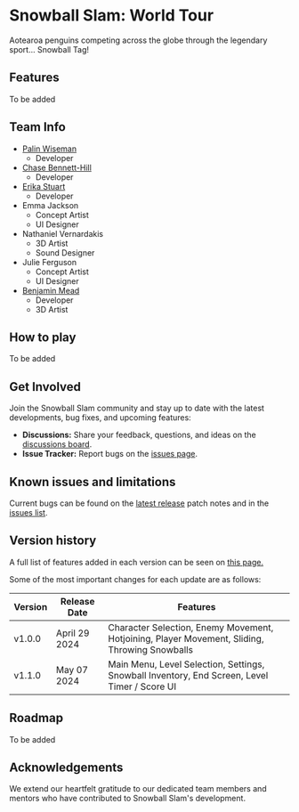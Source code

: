 # Snowball Slam: World Tour

<!--- Need a pic here --->

Aotearoa penguins competing across the globe through the legendary sport... Snowball Tag!

## Features

To be added

<!--- Add the info from the presentation --->

## Team Info

<!--- Do design team want links to something other than GitHub? --->
- [Palin Wiseman](https://github.com/PBWiseman)
  - Developer
- [Chase Bennett-Hill](https://github.com/ChaseBENNC9)
  - Developer
- [Erika Stuart](https://github.com/erokasyuart)
  - Developer
- Emma Jackson
  - Concept Artist
  - UI Designer
- Nathaniel Vernardakis
  - 3D Artist
  - Sound Designer
- Julie Ferguson
  - Concept Artist
  - UI Designer
- [Benjamin Mead](https://github.com/bean00173)
  - Developer
  - 3D Artist

## How to play

To be added

<!-- 
| Action                    | Key/Button             |
|---------------------------|------------------------|
| Movement                   | **Player 1:** WASD  **Player 2:** Arrows                      | 
| Throw Snowball | **Player 1:** Q  **Player 2:** Left Shift |
| Interact |  **Player 1:** E  **Player 2:** Left Ctrl | -->

## Get Involved

Join the Snowball Slam community and stay up to date with the latest developments, bug fixes, and upcoming features:

- **Discussions:** Share your feedback, questions, and ideas on the [discussions board](https://github.com/PBWiseman/Snowball-Slam-World-Tour/discussions).
- **Issue Tracker:** Report bugs on the [issues page](https://github.com/PBWiseman/Snowball-Slam-World-Tour/issues).

## Known issues and limitations

Current bugs can be found on the [latest release](https://github.com/PBWiseman/Snowball-Slam-World-Tour/releases/latest) patch notes and in the [issues list](https://github.com/PBWiseman/Snowball-Slam-World-Tour/issues?q=is%3Aopen+label%3Abug+is%3Aissue).

## Version history

A full list of features added in each version can be seen on [this page.](https://github.com/PBWiseman/Snowball-Slam-World-Tour/releases)

Some of the most important changes for each update are as follows:

| Version   | Release Date | Features                                           |
|-----------|--------------|----------------------------------------------------|
| v1.0.0    | April 29 2024   | Character Selection, Enemy Movement, Hotjoining, Player Movement, Sliding, Throwing Snowballs     | 
| v1.1.0 | May 07 2024 | Main Menu, Level Selection, Settings, Snowball Inventory, End Screen, Level Timer / Score UI  |

## Roadmap

To be added
<!--- Add the info from the presentation --->

## Acknowledgements

We extend our heartfelt gratitude to our dedicated team members and mentors who have contributed to Snowball Slam's development.

<!--- ## Credits

If we need to credit any outside sources --->
